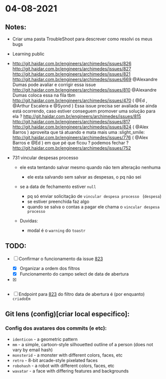 # 04-08-2021

## Notes:

- Criar uma pasta TroubleShoot para descrever como resolvi os meus bugs
- Learning public

- http://git.haidar.com.br/engineers/archimedes/issues/826
http://git.haidar.com.br/engineers/archimedes/issues/827
http://git.haidar.com.br/engineers/archimedes/issues/821
http://git.haidar.com.br/engineers/archimedes/issues/669 @Alexandre Dumas pode avaliar e corrigir essa issue
http://git.haidar.com.br/engineers/archimedes/issues/810 @Alexandre Dumas coloca essa na fila tbm
http://git.haidar.com.br/engineers/archimedes/issues/470 ( @Ed , @Arthur Escalera e @Syond ) Essa issue precisa ser avaliada se ainda está ocorrendo, caso estiver conseguem promover uma solução para ela ?
http://git.haidar.com.br/engineers/archimedes/issues/815
http://git.haidar.com.br/engineers/archimedes/issues/817
http://git.haidar.com.br/engineers/archimedes/issues/824 ( @Alex Barros ) aproveita que tá atuando e mata mais uma :slight_smile:
http://git.haidar.com.br/engineers/archimedes/issues/776 ( @Alex Barros e @Ed ) em que pé que ficou ? podemos fechar ?
http://git.haidar.com.br/engineers/archimedes/issues/752

- 731 vincular despesas processo
  - ele esta tentando salvar mesmo quando não tem alteração nenhuma
    - ele esta salvando sem salvar as despesas, o pq não sei
  
  - se a data de fechamento estiver `null` 
    - pq só enviar solicitação de `vincular despesa processo ` (`despesa`) 
    - se estiver preenchida faz algo
    - quando se salva o contas a pagar ele chama o `vincular despesa processo`
  - Duvidas:
    - modal é o `warning` do `toastr`


## TODO:

* [ ] Confirmar o funcionamento da issue [823](http://git.haidar.com.br/engineers/archimedes/issues/823)
  * [x] Organizar a ordem dos filtros
  * [x] Funcionamento do campo select de data de abertura
* [x] ~~~Falar com a Agda sobre se esta pronto o endpoint do filtro de `dataAbertura` em invoice (e aproveitar para ver se as meninas testaram o sistema, falta a Angélica)~~~
* [ ] Endpoint para [823](http://git.haidar.com.br/engineers/archimedes/issues/823) do filtro data de abertura é (por enquanto) `criadoEm`





## Git lens (config)[criar local especifico]:

### Config dos avatares dos commits (e etc):
- `identicon` - a geometric pattern
- `mm` - a simple, cartoon-style silhouetted outline of a person (does not vary by email hash)
- `monsterid` - a monster with different colors, faces, etc
- `retro` - 8-bit arcade-style pixelated faces
- `robohash` - a robot with different colors, faces, etc
- `wavatar` - a face with differing features and backgrounds

